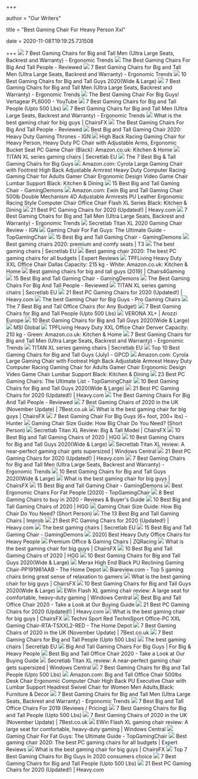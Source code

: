 +++
        
author = "Our Writers"
        
title = "Best Gaming Chair For Heavy Person Xxl"
        
date = 2020-11-08T19:19:25.731508
        
+++
[ ![](http://ergonomictrends.com/wp-content/uploads/2019/02/best-gaming-chairs-big-tall-men.jpg)](http://ergonomictrends.com/wp-content/uploads/2019/02/best-gaming-chairs-big-tall-men.jpg) 7 Best Gaming Chairs for Big and Tall Men (Ultra Large Seats, Backrest and  Warranty) - Ergonomic Trends
[ ![](https://images-na.ssl-images-amazon.com/images/I/417PiAiE5bL.jpg)](https://images-na.ssl-images-amazon.com/images/I/417PiAiE5bL.jpg) The Best Gaming Chairs For Big And Tall People - Reviewed
[ ![](http://ergonomictrends.com/wp-content/uploads/2020/05/fantasylab-big-and-tall-gaming-chair-review.jpg)](http://ergonomictrends.com/wp-content/uploads/2020/05/fantasylab-big-and-tall-gaming-chair-review.jpg) 7 Best Gaming Chairs for Big and Tall Men (Ultra Large Seats, Backrest and  Warranty) - Ergonomic Trends
[ ![](https://www.pcguide.com/wp-content/uploads/2019/05/best-gaming-chair-for-big-guys.jpg)](https://www.pcguide.com/wp-content/uploads/2019/05/best-gaming-chair-for-big-guys.jpg) 10 Best Gaming Chairs for Big and Tall Guys 2020(Wide & Large)
[ ![](http://ergonomictrends.com/wp-content/uploads/2020/05/anda-seat-kaiser-chair-review-amz.jpg)](http://ergonomictrends.com/wp-content/uploads/2020/05/anda-seat-kaiser-chair-review-amz.jpg) 7 Best Gaming Chairs for Big and Tall Men (Ultra Large Seats, Backrest and  Warranty) - Ergonomic Trends
[ ![](https://i.ytimg.com/vi/qlYhUj_0Gi0/maxresdefault.jpg)](https://i.ytimg.com/vi/qlYhUj_0Gi0/maxresdefault.jpg) The Best Gaming Chair For Big Guys! Vertagear PL6000 - YouTube
[ ![](https://cdn.shopify.com/s/files/1/1640/2231/files/turntable_2020_OM_pu_stealth_2-min.jpg)](https://cdn.shopify.com/s/files/1/1640/2231/files/turntable_2020_OM_pu_stealth_2-min.jpg) 7 Best Gaming Chairs for Big and Tall People (Upto 500 Lbs)
[ ![](http://ergonomictrends.com/wp-content/uploads/2020/02/killabee-reclining-gaming-chair-review.jpg)](http://ergonomictrends.com/wp-content/uploads/2020/02/killabee-reclining-gaming-chair-review.jpg) 7 Best Gaming Chairs for Big and Tall Men (Ultra Large Seats, Backrest and  Warranty) - Ergonomic Trends
[ ![](https://chairsfx.com/wp-content/uploads/2020/03/best-400-lbs-gaming-chairs.jpg)](https://chairsfx.com/wp-content/uploads/2020/03/best-400-lbs-gaming-chairs.jpg) What is the best gaming chair for big guys | ChairsFX
[ ![](https://topgamingchair.com/wp-content/uploads/2018/09/Big-and-tall-guy-Thumbnails.jpg)](https://topgamingchair.com/wp-content/uploads/2018/09/Big-and-tall-guy-Thumbnails.jpg) The Best Gaming Chairs For Big And Tall People - Reviewed
[ ![](https://assets1.ignimgs.com/2018/07/17/chairs-1280-1531848348506.jpg)](https://assets1.ignimgs.com/2018/07/17/chairs-1280-1531848348506.jpg) Best Big and Tall Gaming Chair 2020: Heavy Duty Gaming Thrones - IGN
[ ![](https://m.media-amazon.com/images/I/71OT1S6e6SL._AC_SS350_.jpg)](https://m.media-amazon.com/images/I/71OT1S6e6SL._AC_SS350_.jpg) High Back Racing Gaming Chair for Heavy Person, Heavy Duty PC Chair with  Adjustable Arms, Ergonomic Bucket Seat PC Game Chair (Black): Amazon.co.uk:  Kitchen & Home
[ ![](https://cdn.shopify.com/s/files/1/2360/6457/files/turntable_2020_TTXL_pu_stealth_2-min.jpg?v=11239757413589661749)](https://cdn.shopify.com/s/files/1/2360/6457/files/turntable_2020_TTXL_pu_stealth_2-min.jpg?v=11239757413589661749) TITAN XL series gaming chairs | Secretlab EU
[ ![](https://techguided.com/wp-content/uploads/2019/09/Best-Big-Tall-Gaming-Chairs-for-Big-Guys.jpg)](https://techguided.com/wp-content/uploads/2019/09/Best-Big-Tall-Gaming-Chairs-for-Big-Guys.jpg) The 7 Best Big & Tall Gaming Chairs for Big Guys
[ ![](https://images-na.ssl-images-amazon.com/images/I/51W69QGEq8L._AC_SX522_.jpg)](https://images-na.ssl-images-amazon.com/images/I/51W69QGEq8L._AC_SX522_.jpg) Amazon.com: Cyrola Large Gaming Chair with Footrest High Back Adjustable  Armrest Heavy Duty Computer Racing Gaming Chair for Adults Gamer Chair  Ergonomic Design Video Game Chair Lumbar Support Black: Kitchen & Dining
[ ![](https://gamingdemons.com/wp-content/uploads/2018/04/Ficmax-Ergonomic-High-back-Large-Size-Office-Desk-Chair-Swivel-Black-PC-Gaming-Chair-with-Lumbar-Massage-Support-and-Retractible-Footrest.jpg)](https://gamingdemons.com/wp-content/uploads/2018/04/Ficmax-Ergonomic-High-back-Large-Size-Office-Desk-Chair-Swivel-Black-PC-Gaming-Chair-with-Lumbar-Massage-Support-and-Retractible-Footrest.jpg) 15 Best Big and Tall Gaming Chair - GamingDemons
[ ![](https://images-na.ssl-images-amazon.com/images/I/51i0pRxh5fL._AC_SX522_.jpg)](https://images-na.ssl-images-amazon.com/images/I/51i0pRxh5fL._AC_SX522_.jpg) Amazon.com: Ewin Big and Tall Gaming Chair 500lb Double Mechanism 4D  Adjustable Armrests PU Leather Ergonomic Racing Style Computer Chair Office  Chair Flash XL Series Black: Kitchen & Dining
[ ![](https://heavy.com/wp-content/uploads/2019/09/e-win-big-and-tall-flash-xl-series-pc-gaming-chair.jpg?quality=65&strip=all&w=425)](https://heavy.com/wp-content/uploads/2019/09/e-win-big-and-tall-flash-xl-series-pc-gaming-chair.jpg?quality=65&strip=all&w=425) 21 Best PC Gaming Chairs for 2020 (Updated!) | Heavy.com
[ ![](http://ergonomictrends.com/wp-content/uploads/2019/02/AKRacing-Masters-Max-Gaming-Chair-review.jpg)](http://ergonomictrends.com/wp-content/uploads/2019/02/AKRacing-Masters-Max-Gaming-Chair-review.jpg) 7 Best Gaming Chairs for Big and Tall Men (Ultra Large Seats, Backrest and  Warranty) - Ergonomic Trends
[ ![](https://assets1.ignimgs.com/2020/02/25/blogroll-1582591571078.jpg)](https://assets1.ignimgs.com/2020/02/25/blogroll-1582591571078.jpg) Secretlab Titan XL 2020 Gaming Chair Review - IGN
[ ![](https://images-na.ssl-images-amazon.com/images/I/41SqDz-txLL.jpg)](https://images-na.ssl-images-amazon.com/images/I/41SqDz-txLL.jpg) Gaming Chair For Fat Guys: The Ultimate Guide - TopGamingChair
[ ![](https://gamingdemons.com/wp-content/uploads/2019/03/15-Best-Gaming-Chairs-for-Big-Guys-Review-and-Buying-Guide.jpg)](https://gamingdemons.com/wp-content/uploads/2019/03/15-Best-Gaming-Chairs-for-Big-Guys-Review-and-Buying-Guide.jpg) 15 Best Big and Tall Gaming Chair - GamingDemons
[ ![](https://cdn.mos.cms.futurecdn.net/zxPvL2EJDGyt78Yqh2EvQP-1200-80.jpg)](https://cdn.mos.cms.futurecdn.net/zxPvL2EJDGyt78Yqh2EvQP-1200-80.jpg) Best gaming chairs 2020: premium and comfy seats | T3
[ ![](https://cdn.shopify.com/s/files/1/2360/6457/t/269/assets/home-about-min.jpg?v=15469314744188955009)](https://cdn.shopify.com/s/files/1/2360/6457/t/269/assets/home-about-min.jpg?v=15469314744188955009) The best gaming chairs | Secretlab EU
[ ![](https://cdn1.expertreviews.co.uk/sites/expertreviews/files/styles/er_main_wide/public/2019/07/best_gaming_chair_titan-2020.jpg?itok=fvRWuhIT)](https://cdn1.expertreviews.co.uk/sites/expertreviews/files/styles/er_main_wide/public/2019/07/best_gaming_chair_titan-2020.jpg?itok=fvRWuhIT) Best gaming chair 2020: The best PC gaming chairs for all budgets | Expert  Reviews
[ ![](https://images-na.ssl-images-amazon.com/images/I/61pP3Fojl1L._AC_SL1500_.jpg)](https://images-na.ssl-images-amazon.com/images/I/61pP3Fojl1L._AC_SL1500_.jpg) TPFLiving Heavy Duty XXL Office Chair Dallas Capacity: 215 kg - White:  Amazon.co.uk: Kitchen & Home
[ ![](https://cdn.shopify.com/s/files/1/0431/4001/articles/verona-xl-blue-3.jpg?v=1554865561)](https://cdn.shopify.com/s/files/1/0431/4001/articles/verona-xl-blue-3.jpg?v=1554865561) Best gaming chairs for big and tall guys (2019) | Chairs4Gaming
[ ![](https://gamingdemons.com/wp-content/uploads/2018/11/ELECWISH-VIDEO-GAMING-CHAIR-1024x1024.jpg)](https://gamingdemons.com/wp-content/uploads/2018/11/ELECWISH-VIDEO-GAMING-CHAIR-1024x1024.jpg) 15 Best Big and Tall Gaming Chair - GamingDemons
[ ![](https://topgamingchair.com/wp-content/uploads/2018/09/GTRacing-Pro.jpg)](https://topgamingchair.com/wp-content/uploads/2018/09/GTRacing-Pro.jpg) The Best Gaming Chairs For Big And Tall People - Reviewed
[ ![](https://cdn.shopify.com/s/files/1/2360/6457/files/turntable_2020_TTXL_pu_stealth_8-min.jpg?v=16511315250408754187)](https://cdn.shopify.com/s/files/1/2360/6457/files/turntable_2020_TTXL_pu_stealth_8-min.jpg?v=16511315250408754187) TITAN XL series gaming chairs | Secretlab EU
[ ![](https://heavy.com/wp-content/uploads/2019/09/autofull-pc-gaming-chair.jpg?quality=65&strip=all&w=425)](https://heavy.com/wp-content/uploads/2019/09/autofull-pc-gaming-chair.jpg?quality=65&strip=all&w=425) 21 Best PC Gaming Chairs for 2020 (Updated!) | Heavy.com
[ ![](https://www.pro-gaming-chair.com/wp-content/uploads/gaming-chair-big-guys-king.jpg)](https://www.pro-gaming-chair.com/wp-content/uploads/gaming-chair-big-guys-king.jpg) The best Gaming Chair for Big Guys - Pro Gaming Chairs
[ ![](https://techguided.com/wp-content/uploads/2018/08/best-big-and-tall-office-chairs.jpg)](https://techguided.com/wp-content/uploads/2018/08/best-big-and-tall-office-chairs.jpg) The 7 Best Big and Tall Office Chairs (for Any Budget)
[ ![](https://ws-na.amazon-adsystem.com/widgets/q?_encoding=UTF8&ASIN=B07R4LLQDD&Format=_SL250_&ID=AsinImage&MarketPlace=US&ServiceVersion=20070822&WS=1&tag=fadingred-20&language=en_US)](https://ws-na.amazon-adsystem.com/widgets/q?_encoding=UTF8&ASIN=B07R4LLQDD&Format=_SL250_&ID=AsinImage&MarketPlace=US&ServiceVersion=20070822&WS=1&tag=fadingred-20&language=en_US) 7 Best Gaming Chairs for Big and Tall People (Upto 500 Lbs)
[ ![](https://arozzi.se/wp-content/uploads/2018/10/Verona-XL-Plus-Red-3.jpg?gid=16)](https://arozzi.se/wp-content/uploads/2018/10/Verona-XL-Plus-Red-3.jpg?gid=16) VERONA XL+ | Arozzi Europe
[ ![](https://www.pcguide.com/wp-content/uploads/2019/05/amazonbasic-big-tall-excutive-gaming-chair.jpg)](https://www.pcguide.com/wp-content/uploads/2019/05/amazonbasic-big-tall-excutive-gaming-chair.jpg) 10 Best Gaming Chairs for Big and Tall Guys 2020(Wide & Large)
[ ![](https://storage-asset.msi.com/global/picture/news/2019/gaming-gear/ch110-20190813-1.jpg)](https://storage-asset.msi.com/global/picture/news/2019/gaming-gear/ch110-20190813-1.jpg) MSI Global
[ ![](https://images-na.ssl-images-amazon.com/images/I/61ovjWrJDdL._AC_SX450_.jpg)](https://images-na.ssl-images-amazon.com/images/I/61ovjWrJDdL._AC_SX450_.jpg) TPFLiving Heavy Duty XXL Office Chair Denver Capacity: 210 kg - Green:  Amazon.co.uk: Kitchen & Home
[ ![](https://i1.wp.com/ergonomictrends.com/wp-content/uploads/2018/06/best-big-and-tall-office-chairs.jpg?resize=350%2C200)](https://i1.wp.com/ergonomictrends.com/wp-content/uploads/2018/06/best-big-and-tall-office-chairs.jpg?resize=350%2C200) 7 Best Gaming Chairs for Big and Tall Men (Ultra Large Seats, Backrest and  Warranty) - Ergonomic Trends
[ ![](https://cdn.shopify.com/s/files/1/2360/6457/files/turntable_2020_TTXL_sw_black3_6-min.jpg?v=2980816265951550740)](https://cdn.shopify.com/s/files/1/2360/6457/files/turntable_2020_TTXL_sw_black3_6-min.jpg?v=2980816265951550740) TITAN XL series gaming chairs | Secretlab EU
[ ![](https://gamingpcdesks.com/wp-content/uploads/2020/07/Featured-Image-1.jpg)](https://gamingpcdesks.com/wp-content/uploads/2020/07/Featured-Image-1.jpg) Top 10 Best Gaming Chairs for Big and Tall Guys (July) - GPCD
[ ![](https://m.media-amazon.com/images/I/51MQLwOhQhL._AC_UL400_.jpg)](https://m.media-amazon.com/images/I/51MQLwOhQhL._AC_UL400_.jpg) Amazon.com: Cyrola Large Gaming Chair with Footrest High Back Adjustable  Armrest Heavy Duty Computer Racing Gaming Chair for Adults Gamer Chair  Ergonomic Design Video Game Chair Lumbar Support Black: Kitchen & Dining
[ ![](https://topgamingchair.com/wp-content/uploads/2018/12/Home-page-1024x576.jpg)](https://topgamingchair.com/wp-content/uploads/2018/12/Home-page-1024x576.jpg) 23 Best PC Gaming Chairs: The Ultimate List - TopGamingChair
[ ![](https://www.pcguide.com/wp-content/uploads/2019/05/Galaxy-XL-Big-and-Tall-Gaming-Chair.jpg)](https://www.pcguide.com/wp-content/uploads/2019/05/Galaxy-XL-Big-and-Tall-Gaming-Chair.jpg) 10 Best Gaming Chairs for Big and Tall Guys 2020(Wide & Large)
[ ![](https://heavy.com/wp-content/uploads/2019/09/techni-sport-xxl-pc-gaming-chair.jpg?quality=65&strip=all&w=425)](https://heavy.com/wp-content/uploads/2019/09/techni-sport-xxl-pc-gaming-chair.jpg?quality=65&strip=all&w=425) 21 Best PC Gaming Chairs for 2020 (Updated!) | Heavy.com
[ ![](https://topgamingchair.com/wp-content/uploads/2018/09/Maxnomic-XL-Series-1024x1024.jpg)](https://topgamingchair.com/wp-content/uploads/2018/09/Maxnomic-XL-Series-1024x1024.jpg) The Best Gaming Chairs For Big And Tall People - Reviewed
[ ![](https://7best.co.uk/wp-content/uploads/2017/07/GTOmega-Gaming-Chair-300x300.jpg)](https://7best.co.uk/wp-content/uploads/2017/07/GTOmega-Gaming-Chair-300x300.jpg) 7 Best Gaming Chairs of 2020 in the UK (November Update) | 7Best.co.uk
[ ![](https://chairsfx.com/wp-content/uploads/2020/03/anda-seat-kaiser-series.jpg)](https://chairsfx.com/wp-content/uploads/2020/03/anda-seat-kaiser-series.jpg) What is the best gaming chair for big guys | ChairsFX
[ ![](https://gamingchairshunter.com/wp-content/uploads/very-tall-guys-sitting-on-autofull-gaming-big-and-tall-gaming-chair.jpg)](https://gamingchairshunter.com/wp-content/uploads/very-tall-guys-sitting-on-autofull-gaming-big-and-tall-gaming-chair.jpg) 7 Best Gaming Chair For Big Guys (6+ foot, 200+ lbs) - Hunter
[ ![](https://gamingchairshunter.com/wp-content/uploads/height-comparison-of-secretlab-chairs.jpg)](https://gamingchairshunter.com/wp-content/uploads/height-comparison-of-secretlab-chairs.jpg) Gaming Chair Size Guide: How Big Chair Do You Need? (Short Person)
[ ![](https://chairsfx.com/wp-content/uploads/2020/08/titan-xl-intro.jpg)](https://chairsfx.com/wp-content/uploads/2020/08/titan-xl-intro.jpg) Secretlab Titan XL Review: Big & Tall Model | ChairsFX
[ ![](https://mljzsatzn43z.i.optimole.com/tP-GR8Q-SRTWgg7a/w:100/h:167/q:90/dpr:2.6/https://www.highgroundgaming.com/wp-content/uploads/2020/01/Respawn-400.jpg)](https://mljzsatzn43z.i.optimole.com/tP-GR8Q-SRTWgg7a/w:100/h:167/q:90/dpr:2.6/https://www.highgroundgaming.com/wp-content/uploads/2020/01/Respawn-400.jpg) 10 Best Big and Tall Gaming Chairs of 2020 | HGG
[ ![](https://www.pcguide.com/wp-content/uploads/2019/05/KILLABEE-Big-and-Tall-High-Back-Massage-Gaming-Chair.jpg)](https://www.pcguide.com/wp-content/uploads/2019/05/KILLABEE-Big-and-Tall-High-Back-Massage-Gaming-Chair.jpg) 10 Best Gaming Chairs for Big and Tall Guys 2020(Wide & Large)
[ ![](https://www.windowscentral.com/sites/wpcentral.com/files/styles/large/public/field/image/2019/11/secretlab-titan-xl-hero.jpg)](https://www.windowscentral.com/sites/wpcentral.com/files/styles/large/public/field/image/2019/11/secretlab-titan-xl-hero.jpg) Secretlab Titan XL review: A near-perfect gaming chair gets supersized |  Windows Central
[ ![](https://heavy.com/wp-content/uploads/2019/09/maingear-forma-pc-gaming-chair.jpg?quality=65&strip=all&w=425)](https://heavy.com/wp-content/uploads/2019/09/maingear-forma-pc-gaming-chair.jpg?quality=65&strip=all&w=425) 21 Best PC Gaming Chairs for 2020 (Updated!) | Heavy.com
[ ![](http://ergonomictrends.com/wp-content/uploads/2019/02/Homall-Gaming-Recliner-Chair-review.jpg)](http://ergonomictrends.com/wp-content/uploads/2019/02/Homall-Gaming-Recliner-Chair-review.jpg) 7 Best Gaming Chairs for Big and Tall Men (Ultra Large Seats, Backrest and  Warranty) - Ergonomic Trends
[ ![](https://www.pcguide.com/wp-content/uploads/2019/05/DXRacer-Tank-Series-DOH-Big-and-Tall-Gaming-Chair.jpg)](https://www.pcguide.com/wp-content/uploads/2019/05/DXRacer-Tank-Series-DOH-Big-and-Tall-Gaming-Chair.jpg) 10 Best Gaming Chairs for Big and Tall Guys 2020(Wide & Large)
[ ![](https://chairsfx.com/wp-content/uploads/2019/09/akracing-max-400-lbs.jpg)](https://chairsfx.com/wp-content/uploads/2019/09/akracing-max-400-lbs.jpg) What is the best gaming chair for big guys | ChairsFX
[ ![](https://gamingdemons.com/wp-content/uploads/2018/04/HAPPYGAME-Racing-Style-Gaming-Chair-Adjustable-Tilt-Swivel-and-2-D-Arms-Ergonomic-High-back-Leather-Executive-Computer-Office-Chair-with-Lumbar-Support.jpg)](https://gamingdemons.com/wp-content/uploads/2018/04/HAPPYGAME-Racing-Style-Gaming-Chair-Adjustable-Tilt-Swivel-and-2-D-Arms-Ergonomic-High-back-Leather-Executive-Computer-Office-Chair-with-Lumbar-Support.jpg) 15 Best Big and Tall Gaming Chair - GamingDemons
[ ![](https://topgamingchair.com/wp-content/uploads/2019/02/x_seating_office-desk-chairs_leap-plus-chair_reference.png)](https://topgamingchair.com/wp-content/uploads/2019/02/x_seating_office-desk-chairs_leap-plus-chair_reference.png) Best Ergonomic Chairs For Fat People [2020] - TopGamingChair
[ ![](https://denwereview.com/wp-content/uploads/2017/08/gaming-chair.jpg)](https://denwereview.com/wp-content/uploads/2017/08/gaming-chair.jpg) 8 Best Gaming Chairs to buy in 2020 - Reviews & Buyer's Guide
[ ![](https://mljzsatzn43z.i.optimole.com/tP-GR8Q-EeIPRNou/w:371/h:412/q:90/dpr:2.6/https://www.highgroundgaming.com/wp-content/uploads/2020/01/Best-Big-and-Tall-Gaming-Chairs.jpg)](https://mljzsatzn43z.i.optimole.com/tP-GR8Q-EeIPRNou/w:371/h:412/q:90/dpr:2.6/https://www.highgroundgaming.com/wp-content/uploads/2020/01/Best-Big-and-Tall-Gaming-Chairs.jpg) 10 Best Big and Tall Gaming Chairs of 2020 | HGG
[ ![](https://gamingchairshunter.com/wp-content/uploads/merax-gaming-chair-review-1.jpg)](https://gamingchairshunter.com/wp-content/uploads/merax-gaming-chair-review-1.jpg) Gaming Chair Size Guide: How Big Chair Do You Need? (Short Person)
[ ![](https://cdn.improb.com/wp-content/uploads/2019/05/Best-Big-and-Tall-Gaming-Chairs.jpg)](https://cdn.improb.com/wp-content/uploads/2019/05/Best-Big-and-Tall-Gaming-Chairs.jpg) The 13 Best Big and Tall Gaming Chairs | Improb
[ ![](https://heavy.com/wp-content/uploads/2019/09/e-win-champion-series-pc-gaming-chair.jpg?quality=65&strip=all&w=425)](https://heavy.com/wp-content/uploads/2019/09/e-win-champion-series-pc-gaming-chair.jpg?quality=65&strip=all&w=425) 21 Best PC Gaming Chairs for 2020 (Updated!) | Heavy.com
[ ![](https://pbs.twimg.com/media/DrTXGB-XQAATDDG.jpg)](https://pbs.twimg.com/media/DrTXGB-XQAATDDG.jpg) The best gaming chairs | Secretlab EU
[ ![](https://gamingdemons.com/wp-content/uploads/2018/04/Andaseat-Big-and-Tall-Gaming-Chair-High-Back-Computer-Office-Chair-Large-Size-Swivel-Rocker-Tilt-E-sports-Racing-Chair-Backrest-and-Seat-Height.jpg)](https://gamingdemons.com/wp-content/uploads/2018/04/Andaseat-Big-and-Tall-Gaming-Chair-High-Back-Computer-Office-Chair-Large-Size-Swivel-Rocker-Tilt-E-sports-Racing-Chair-Backrest-and-Seat-Height.jpg) 15 Best Big and Tall Gaming Chair - GamingDemons
[ ![](https://bestheavydutystuff.com/wp-content/uploads/Vitesse-300-lb-capacity-gaming-office-chair-for-heavy-people.png)](https://bestheavydutystuff.com/wp-content/uploads/Vitesse-300-lb-capacity-gaming-office-chair-for-heavy-people.png) 2020] Best Heavy Duty Office Chairs for Heavy People
[ ![](https://www.zqracing.com.au/wp-content/uploads/2019/03/V6_RACER-PURPLE-Angled-1-300x300.jpg)](https://www.zqracing.com.au/wp-content/uploads/2019/03/V6_RACER-PURPLE-Angled-1-300x300.jpg) Premium Office & Gaming Chairs | ZQRacing
[ ![](https://chairsfx.com/wp-content/uploads/2020/04/fantasylab-8331-chair-review.jpg)](https://chairsfx.com/wp-content/uploads/2020/04/fantasylab-8331-chair-review.jpg) What is the best gaming chair for big guys | ChairsFX
[ ![](https://mljzsatzn43z.i.optimole.com/tP-GR8Q-X6v-8zwU/w:100/h:168/q:90/dpr:2.6/https://www.highgroundgaming.com/wp-content/uploads/2020/01/E-WIN.jpg)](https://mljzsatzn43z.i.optimole.com/tP-GR8Q-X6v-8zwU/w:100/h:168/q:90/dpr:2.6/https://www.highgroundgaming.com/wp-content/uploads/2020/01/E-WIN.jpg) 10 Best Big and Tall Gaming Chairs of 2020 | HGG
[ ![](https://nitrocdn.com/GgcvDclOgOFrMPDAxuwUmHHZlgKuQsxq/assets/static/source/rev-a01a3a6/wp-content/uploads/2019/05/dxracer-tank-series-doh-big-and-tall-gaming-chair.jpg)](https://nitrocdn.com/GgcvDclOgOFrMPDAxuwUmHHZlgKuQsxq/assets/static/source/rev-a01a3a6/wp-content/uploads/2019/05/dxracer-tank-series-doh-big-and-tall-gaming-chair.jpg) 10 Best Gaming Chairs for Big and Tall Guys 2020(Wide & Large)
[ ![](https://images.homedepot-static.com/productImages/2c4ee2b0-246a-420a-a87d-f3ef44ed1b3d/svn/black-merax-gaming-chairs-pp191981aab-76_600.jpg)](https://images.homedepot-static.com/productImages/2c4ee2b0-246a-420a-a87d-f3ef44ed1b3d/svn/black-merax-gaming-chairs-pp191981aab-76_600.jpg) Merax High End Black PU Reclining Gaming Chair-PP191981AAB - The Home Depot
[ ![](https://biareview.com/wp-content/uploads/2020/04/Ewin-Calling-Series-CLD.jpg)](https://biareview.com/wp-content/uploads/2020/04/Ewin-Calling-Series-CLD.jpg) Biareview.com - Top 5 gaming chairs bring great sense of relaxation to  gamers
[ ![](https://chairsfx.com/wp-content/uploads/2020/08/autofull-slam-dunk-chair.jpg)](https://chairsfx.com/wp-content/uploads/2020/08/autofull-slam-dunk-chair.jpg) What is the best gaming chair for big guys | ChairsFX
[ ![](https://www.pcguide.com/wp-content/uploads/2019/05/X-Rocker-51259-Pro-H3-Gaming-Chair.jpg)](https://www.pcguide.com/wp-content/uploads/2019/05/X-Rocker-51259-Pro-H3-Gaming-Chair.jpg) 10 Best Gaming Chairs for Big and Tall Guys 2020(Wide & Large)
[ ![](https://www.windowscentral.com/sites/wpcentral.com/files/styles/large_wm_blw/public/field/image/2017/09/ewin-flash-xl-wide-2.jpg?itok=YrdjRJyB)](https://www.windowscentral.com/sites/wpcentral.com/files/styles/large_wm_blw/public/field/image/2017/09/ewin-flash-xl-wide-2.jpg?itok=YrdjRJyB) EWin Flash XL gaming chair review: A large seat for comfortable, heavy-duty  gaming | Windows Central
[ ![](https://webtrainingguides.com/wp-content/uploads/2020/01/reficcer-1.jpg)](https://webtrainingguides.com/wp-content/uploads/2020/01/reficcer-1.jpg) Best Big and Tall Office Chair 2020 - Take a Look at Our Buying Guide
[ ![](https://heavy.com/wp-content/uploads/2019/09/raynor-gaming-chairs-energy-pro-series-pc-gaming-chair.jpg?quality=65&strip=all&w=425)](https://heavy.com/wp-content/uploads/2019/09/raynor-gaming-chairs-energy-pro-series-pc-gaming-chair.jpg?quality=65&strip=all&w=425) 21 Best PC Gaming Chairs for 2020 (Updated!) | Heavy.com
[ ![](https://chairsfx.com/wp-content/uploads/2020/07/gtx320-white.jpg)](https://chairsfx.com/wp-content/uploads/2020/07/gtx320-white.jpg) What is the best gaming chair for big guys | ChairsFX
[ ![](https://images.homedepot-static.com/productImages/a8882934-5261-417a-a3db-ee90cf977160/svn/red-techni-sport-gaming-chairs-rta-tsxxl2-red-fa_600.jpg)](https://images.homedepot-static.com/productImages/a8882934-5261-417a-a3db-ee90cf977160/svn/red-techni-sport-gaming-chairs-rta-tsxxl2-red-fa_600.jpg) Techni Sport Red TechniSport Office-PC XXL Gaming Chair-RTA-TSXXL2-RED -  The Home Depot
[ ![](https://7best.co.uk/wp-content/uploads/2017/01/gioteck-273x300.jpg)](https://7best.co.uk/wp-content/uploads/2017/01/gioteck-273x300.jpg) 7 Best Gaming Chairs of 2020 in the UK (November Update) | 7Best.co.uk
[ ![](https://m.media-amazon.com/images/I/41mgnrZC3DL.jpg)](https://m.media-amazon.com/images/I/41mgnrZC3DL.jpg) 7 Best Gaming Chairs for Big and Tall People (Upto 500 Lbs)
[ ![](https://cdn.shopify.com/s/files/1/2360/6457/files/turntable_2020_OM_pu_stark_2-min_250x.jpg?v=5236816736674398847)](https://cdn.shopify.com/s/files/1/2360/6457/files/turntable_2020_OM_pu_stark_2-min_250x.jpg?v=5236816736674398847) The best gaming chairs | Secretlab EU
[ ![](https://images-na.ssl-images-amazon.com/images/I/71Zhz77WjCL._SL1500_.jpg)](https://images-na.ssl-images-amazon.com/images/I/71Zhz77WjCL._SL1500_.jpg) Big And Tall Gaming Chairs For Big Guys | For Big & Heavy People
[ ![](https://webtrainingguides.com/wp-content/uploads/2020/01/boss.jpg)](https://webtrainingguides.com/wp-content/uploads/2020/01/boss.jpg) Best Big and Tall Office Chair 2020 - Take a Look at Our Buying Guide
[ ![](https://www.windowscentral.com/sites/wpcentral.com/files/styles/large_wm_brw/public/field/image/2019/11/secretlab-titan-xl-and-omega-front.jpg?itok=YKUF6v3H)](https://www.windowscentral.com/sites/wpcentral.com/files/styles/large_wm_brw/public/field/image/2019/11/secretlab-titan-xl-and-omega-front.jpg?itok=YKUF6v3H) Secretlab Titan XL review: A near-perfect gaming chair gets supersized |  Windows Central
[ ![](https://ws-na.amazon-adsystem.com/widgets/q?_encoding=UTF8&ASIN=B07C7862F8&Format=_SL250_&ID=AsinImage&MarketPlace=US&ServiceVersion=20070822&WS=1&tag=fadingred-20&language=en_US)](https://ws-na.amazon-adsystem.com/widgets/q?_encoding=UTF8&ASIN=B07C7862F8&Format=_SL250_&ID=AsinImage&MarketPlace=US&ServiceVersion=20070822&WS=1&tag=fadingred-20&language=en_US) 7 Best Gaming Chairs for Big and Tall People (Upto 500 Lbs)
[ ![](https://images-na.ssl-images-amazon.com/images/I/51-Vj1C75sL._AC_SY355_.jpg)](https://images-na.ssl-images-amazon.com/images/I/51-Vj1C75sL._AC_SY355_.jpg) Amazon.com: Big and Tall Office Chair 500lbs Desk Chair Ergonomic Computer  Chair High Back PU Executive Chair with Lumbar Support Headrest Swivel Chair  for Women Men Adults,Black: Furniture & Decor
[ ![](http://ergonomictrends.com/wp-content/uploads/2020/05/nitro-concepts-s300-gaming-chair-review.jpg)](http://ergonomictrends.com/wp-content/uploads/2020/05/nitro-concepts-s300-gaming-chair-review.jpg) 7 Best Gaming Chairs for Big and Tall Men (Ultra Large Seats, Backrest and  Warranty) - Ergonomic Trends
[ ![](https://www.btod.com/blog/wp-content/uploads/2019/03/big-tall-chairs-1-best-bariatric.jpg)](https://www.btod.com/blog/wp-content/uploads/2019/03/big-tall-chairs-1-best-bariatric.jpg) 7 Best Big and Tall Office Chairs For 2019 (Reviews / Pricing)
[ ![](https://ws-na.amazon-adsystem.com/widgets/q?_encoding=UTF8&ASIN=B07FM66MSY&Format=_SL250_&ID=AsinImage&MarketPlace=US&ServiceVersion=20070822&WS=1&tag=fadingred-20&language=en_US)](https://ws-na.amazon-adsystem.com/widgets/q?_encoding=UTF8&ASIN=B07FM66MSY&Format=_SL250_&ID=AsinImage&MarketPlace=US&ServiceVersion=20070822&WS=1&tag=fadingred-20&language=en_US) 7 Best Gaming Chairs for Big and Tall People (Upto 500 Lbs)
[ ![](https://7best.co.uk/wp-content/uploads/2017/01/eMarkooz-300x300.jpg)](https://7best.co.uk/wp-content/uploads/2017/01/eMarkooz-300x300.jpg) 7 Best Gaming Chairs of 2020 in the UK (November Update) | 7Best.co.uk
[ ![](https://www.windowscentral.com/sites/wpcentral.com/files/styles/large_wm_blw/public/field/image/2017/09/ewin-flash-xl-wide.jpg?itok=FNrmh12x)](https://www.windowscentral.com/sites/wpcentral.com/files/styles/large_wm_blw/public/field/image/2017/09/ewin-flash-xl-wide.jpg?itok=FNrmh12x) EWin Flash XL gaming chair review: A large seat for comfortable, heavy-duty  gaming | Windows Central
[ ![](https://topgamingchair.com/wp-content/uploads/2019/01/DXRacer-Sentinel.jpg)](https://topgamingchair.com/wp-content/uploads/2019/01/DXRacer-Sentinel.jpg) Gaming Chair For Fat Guys: The Ultimate Guide - TopGamingChair
[ ![](https://cdn2.expertreviews.co.uk/sites/expertreviews/files/styles/er_main_wide/public/2019/01/best-gaming-chair-e-win-europe-flash-xl.jpg?itok=WihcWYUm)](https://cdn2.expertreviews.co.uk/sites/expertreviews/files/styles/er_main_wide/public/2019/01/best-gaming-chair-e-win-europe-flash-xl.jpg?itok=WihcWYUm) Best gaming chair 2020: The best PC gaming chairs for all budgets | Expert  Reviews
[ ![](https://chairsfx.com/wp-content/uploads/2020/07/big-and-tall-reviews.jpg)](https://chairsfx.com/wp-content/uploads/2020/07/big-and-tall-reviews.jpg) What is the best gaming chair for big guys | ChairsFX
[ ![](https://furniturescollection.com/wp-content/uploads/2019/04/Best-Gaming-Chairs-For-Big-Guys.jpg)](https://furniturescollection.com/wp-content/uploads/2019/04/Best-Gaming-Chairs-For-Big-Guys.jpg) Top 7 Best Gaming Chairs for Big Guys In 2020 consumers choice
[ ![](https://m.media-amazon.com/images/I/41oPXHGWmOL.jpg)](https://m.media-amazon.com/images/I/41oPXHGWmOL.jpg) 7 Best Gaming Chairs for Big and Tall People (Upto 500 Lbs)
[ ![](https://heavy.com/wp-content/uploads/2019/09/gt-throne-vibrating-pc-gaming-chair.jpg?quality=65&strip=all&w=425)](https://heavy.com/wp-content/uploads/2019/09/gt-throne-vibrating-pc-gaming-chair.jpg?quality=65&strip=all&w=425) 21 Best PC Gaming Chairs for 2020 (Updated!) | Heavy.com

